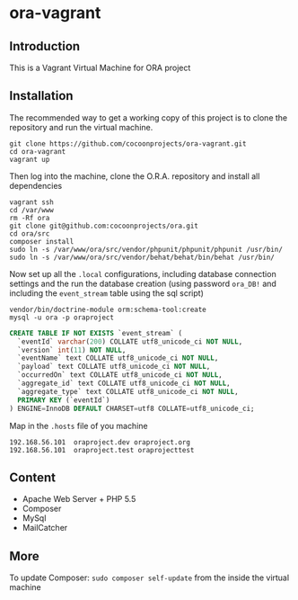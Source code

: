 # ora-vagrant
## Introduction
This is a Vagrant Virtual Machine for ORA project

## Installation
The recommended way to get a working copy of this project is to clone the repository and run the virtual machine.

``` shell
git clone https://github.com/cocoonprojects/ora-vagrant.git
cd ora-vagrant
vagrant up
```
Then log into the machine, clone the O.R.A. repository and install all dependencies
``` shell
vagrant ssh
cd /var/www
rm -Rf ora
git clone git@github.com:cocoonprojects/ora.git
cd ora/src
composer install
sudo ln -s /var/www/ora/src/vendor/phpunit/phpunit/phpunit /usr/bin/
sudo ln -s /var/www/ora/src/vendor/behat/behat/bin/behat /usr/bin/
```
Now set up all the `.local` configurations, including database connection settings and the run the database creation (using password `ora_DB!` and including the `event_stream` table using the sql script)
``` shell
vendor/bin/doctrine-module orm:schema-tool:create
mysql -u ora -p oraproject
```
``` sql
CREATE TABLE IF NOT EXISTS `event_stream` (
  `eventId` varchar(200) COLLATE utf8_unicode_ci NOT NULL,
  `version` int(11) NOT NULL,
  `eventName` text COLLATE utf8_unicode_ci NOT NULL,
  `payload` text COLLATE utf8_unicode_ci NOT NULL,
  `occurredOn` text COLLATE utf8_unicode_ci NOT NULL,
  `aggregate_id` text COLLATE utf8_unicode_ci NOT NULL,
  `aggregate_type` text COLLATE utf8_unicode_ci NOT NULL,
  PRIMARY KEY (`eventId`)
) ENGINE=InnoDB DEFAULT CHARSET=utf8 COLLATE=utf8_unicode_ci;
```
Map in the `.hosts` file of you machine
``` hosts
192.168.56.101	oraproject.dev oraproject.org
192.168.56.101	oraproject.test oraprojecttest
```
## Content
* Apache Web Server + PHP 5.5
* Composer
* MySql
* MailCatcher

## More
To update Composer: `sudo composer self-update` from the inside the virtual machine
